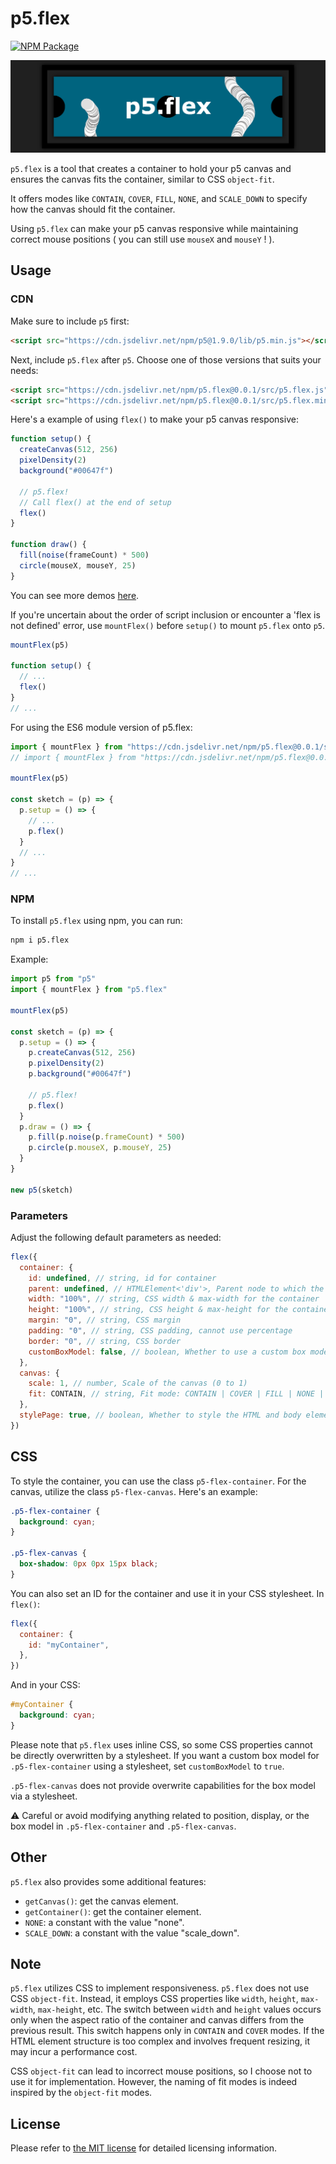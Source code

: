 # p5.flex

[![NPM Package][npm]][npm-url]

[![p5.flex preview][preview]][preview-url]

`p5.flex` is a tool that creates a container to hold your p5 canvas and ensures the canvas fits the container, similar to CSS `object-fit`.

It offers modes like `CONTAIN`, `COVER`, `FILL`, `NONE`, and `SCALE_DOWN` to specify how the canvas should fit the container.

Using `p5.flex` can make your p5 canvas responsive while maintaining correct mouse positions ( you can still use `mouseX` and `mouseY` ! ).

## Usage

### CDN

Make sure to include `p5` first:

```html
<script src="https://cdn.jsdelivr.net/npm/p5@1.9.0/lib/p5.min.js"></script>
```

Next, include `p5.flex` after `p5`. Choose one of those versions that suits your needs:

```html
<script src="https://cdn.jsdelivr.net/npm/p5.flex@0.0.1/src/p5.flex.js"></script>
<script src="https://cdn.jsdelivr.net/npm/p5.flex@0.0.1/src/p5.flex.min.js"></script>
```

Here's a example of using `flex()` to make your p5 canvas responsive:

```js
function setup() {
  createCanvas(512, 256)
  pixelDensity(2)
  background("#00647f")

  // p5.flex!
  // Call flex() at the end of setup
  flex()
}

function draw() {
  fill(noise(frameCount) * 500)
  circle(mouseX, mouseY, 25)
}
```

You can see more demos [here](https://github.com/ZRNOF/p5.flex/tree/main/demo).

If you're uncertain about the order of script inclusion or encounter a 'flex is not defined' error, use `mountFlex()` before `setup()` to mount `p5.flex` onto `p5`.

```js
mountFlex(p5)

function setup() {
  // ...
  flex()
}
// ...
```

For using the ES6 module version of p5.flex:

```js
import { mountFlex } from "https://cdn.jsdelivr.net/npm/p5.flex@0.0.1/src/p5.flex.mjs"
// import { mountFlex } from "https://cdn.jsdelivr.net/npm/p5.flex@0.0.1/src/p5.flex.min.mjs" /* minify */

mountFlex(p5)

const sketch = (p) => {
  p.setup = () => {
    // ...
    p.flex()
  }
  // ...
}
// ...
```

### NPM

To install `p5.flex` using npm, you can run:

```bash
npm i p5.flex
```

Example:

```js
import p5 from "p5"
import { mountFlex } from "p5.flex"

mountFlex(p5)

const sketch = (p) => {
  p.setup = () => {
    p.createCanvas(512, 256)
    p.pixelDensity(2)
    p.background("#00647f")

    // p5.flex!
    p.flex()
  }
  p.draw = () => {
    p.fill(p.noise(p.frameCount) * 500)
    p.circle(p.mouseX, p.mouseY, 25)
  }
}

new p5(sketch)
```

### Parameters

Adjust the following default parameters as needed:

```js
flex({
  container: {
    id: undefined, // string, id for container
    parent: undefined, // HTMLElement<'div'>, Parent node to which the container will be mounted
    width: "100%", // string, CSS width & max-width for the container
    height: "100%", // string, CSS height & max-height for the container
    margin: "0", // string, CSS margin
    padding: "0", // string, CSS padding, cannot use percentage
    border: "0", // string, CSS border
    customBoxModel: false, // boolean, Whether to use a custom box model
  },
  canvas: {
    scale: 1, // number, Scale of the canvas (0 to 1)
    fit: CONTAIN, // string, Fit mode: CONTAIN | COVER | FILL | NONE | SCALE_DOWN
  },
  stylePage: true, // boolean, Whether to style the HTML and body elements
})
```

## CSS

To style the container, you can use the class `p5-flex-container`. For the canvas, utilize the class `p5-flex-canvas`. Here's an example:

```css
.p5-flex-container {
  background: cyan;
}

.p5-flex-canvas {
  box-shadow: 0px 0px 15px black;
}
```

You can also set an ID for the container and use it in your CSS stylesheet. In `flex()`:

```js
flex({
  container: {
    id: "myContainer",
  },
})
```

And in your CSS:

```css
#myContainer {
  background: cyan;
}
```

Please note that `p5.flex` uses inline CSS, so some CSS properties cannot be directly overwritten by a stylesheet.
If you want a custom box model for `.p5-flex-container` using a stylesheet, set `customBoxModel` to `true`.

`.p5-flex-canvas` does not provide overwrite capabilities for the box model via a stylesheet.

⚠️ Careful or avoid modifying anything related to position, display, or the box model in `.p5-flex-container` and `.p5-flex-canvas`.

## Other

`p5.flex` also provides some additional features:

- `getCanvas()`: get the canvas element.
- `getContainer()`: get the container element.
- `NONE`: a constant with the value "none".
- `SCALE_DOWN`: a constant with the value "scale_down".

## Note

`p5.flex` utilizes CSS to implement responsiveness. `p5.flex` does not use CSS `object-fit`. Instead, it employs CSS properties like `width`, `height`, `max-width`, `max-height`, etc. The switch between `width` and `height` values occurs only when the aspect ratio of the container and canvas differs from the previous result. This switch happens only in `CONTAIN` and `COVER` modes. If the HTML element structure is too complex and involves frequent resizing, it may incur a performance cost.

CSS `object-fit` can lead to incorrect mouse positions, so I choose not to use it for implementation. However, the naming of fit modes is indeed inspired by the `object-fit` modes.

## License

Please refer to [the MIT license](https://github.com/ZRNOF/p5.flex/blob/main/LICENSE) for detailed licensing information.


[npm]: https://img.shields.io/npm/v/p5.flex
[npm-url]: https://www.npmjs.com/package/p5.flex
[preview]: https://github.com/ZRNOF/p5.flex/blob/main/preview.png
[preview-url]: https://github.com/ZRNOF/p5.flex/tree/main#p5flex
